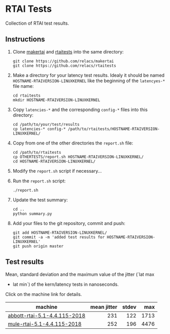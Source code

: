 # RTAI Tests

Collection of RTAI test results.


## Instructions

 1. Clone [makertai](https://github.com/relacs/makertai) and
    [rtaitests](https://github.com/relacs/rtaitests.git) into the same
    directory:
    ```
    git clone https://github.com/relacs/makertai
    git clone https://github.com/relacs/rtaitests
    ```

 2. Make a directory for your latency test results. Idealy it should
    be named `HOSTNAME-RTAIVERSION-LINUXKERNEL` like the beginning of
    the `latencyes-*` file name:
    ```
    cd rtaitests
    mkdir HOSTNAME-RTAIVERSION-LINUXKERNEL
    ```

 3. Copy `latencies-*` and the corresponding `config-*` files into this directory:
    ```
    cd /path/to/your/test/results
    cp latencies-* config-* /path/to/rtaitests/HOSTNAME-RTAIVERSION-LINUXKERNEL/
    ```

 4. Copy from one of the other directories the `report.sh` file:
    ```
    cd /path/to/rtaitests
    cp OTHERTESTS/report.sh HOSTNAME-RTAIVERSION-LINUXKERNEL/
    cd HOSTNAME-RTAIVERSION-LINUXKERNEL/
    ```

 5. Modify the `report.sh` script if necessary...

 6. Run the `report.sh` script:
    ```
    ./report.sh
    ```

 7. Update the test summary:
    ```
    cd ..
    python summary.py
    ```

 8. Add your files to the git repository, commit and push:
    ```
    git add HOSTNAME-RTAIVERSION-LINUXKERNEL/
    git commit -a -m 'added test results for HOSTNAME-RTAIVERSION-LINUXKERNEL'
    git push origin master
    ```

## Test results

Mean, standard deviation and the maximum value of the jitter (`lat max
- lat min`) of the kern/latency tests in nanoseconds.

Click on the machine link for details.

| machine                                                                | mean jitter | stdev | max  |
|------------------------------------------------------------------------|------------:|------:|-----:|
| [abbott-rtai-5.1-4.4.115-2018](abbott-rtai-5.1-4.4.115-2018/report.md) |         231 |   122 | 1713 |
| [mule-rtai-5.1-4.4.115-2018](mule-rtai-5.1-4.4.115-2018/report.md)     |         252 |   196 | 4476 |
